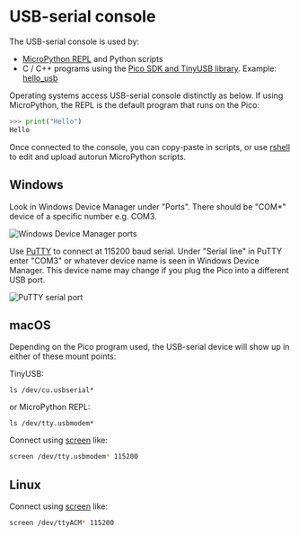 # USB-serial console

The USB-serial console is used by:

* [MicroPython REPL](./micropython.md) and Python scripts
* C / C++ programs using the [Pico SDK and TinyUSB library](./pico-sdk.md). Example:  [hello_usb](./src/hello_usb/CMakeLists.txt)

Operating systems access USB-serial console distinctly as below.
If using MicroPython, the REPL is the default program that runs on the Pico:

```python
>>> print("Hello")
Hello
```

Once connected to the console, you can copy-paste in scripts, or use
[rshell](./rshell.md)
to edit and upload autorun MicroPython scripts.

## Windows

Look in Windows Device Manager under "Ports".
There should be "COM*" device of a specific number e.g. COM3.

![Windows Device Manager ports](https://cdn.sparkfun.com/assets/3/9/f/5/8/521541a3757b7f92498b456a.jpg)

Use
[PuTTY](https://www.chiark.greenend.org.uk/~sgtatham/putty/latest.html)
to connect at 115200 baud serial.
Under "Serial line" in PuTTY enter "COM3" or whatever device name is seen in Windows Device Manager.
This device name may change if you plug the Pico into a different USB port.

![PuTTY serial port](https://www.scivision.dev/images/2016/putty-serial-main.png)

## macOS

Depending on the Pico program used, the USB-serial device will show up in either of these mount points:

TinyUSB:

```
ls /dev/cu.usbserial*
```

or MicroPython REPL:

```
ls /dev/tty.usbmodem*
```

Connect using
[screen](https://linux.die.net/man/1/screen)
like:

```sh
screen /dev/tty.usbmodem* 115200
```

## Linux

Connect using
[screen](https://linux.die.net/man/1/screen)
like:

```sh
screen /dev/ttyACM* 115200
```
